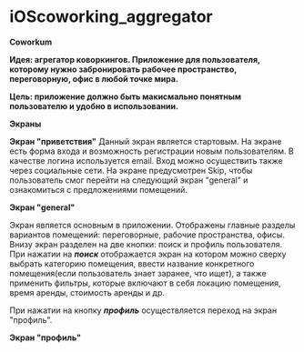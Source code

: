 # iOScoworking_aggregator
**Coworkum**

**Идея: агрегатор коворкингов. Приложение для пользователя, которому нужно забронировать рабочее пространство, переговорную, офис в любой точке мира.**

**Цель: приложение должно быть макисмально понятным пользователю и удобно в использовании.**


**Экраны**

**Экран "приветствия"**
Данный экран является стартовым. На экране есть форма входа и возможность регистрации новым пользователям. В качестве логина используется email. Вход можно осуществить также через социальные сети. На экране предусмотрен Skip, чтобы пользователь смог перейти на следующий экран "general" и ознакомиться с предложениями помещений.

**Экран "general"**

Экран является основным в приложении. Отображены главные разделы вариантов помещений: переговорные, рабочие пространства, офисы. Внизу экран разделен на две кнопки: поиск и профиль пользователя. При нажатии на ***поиск*** отображается экран на котором можно сверху выбрать категорию помещения, ввести название конкретного помещения(если пользователь знает заранее, что ищет), а также применить фильтры, которые включают в себя локацию помещения, время аренды, стоимость аренды и др.

При нажатии на кнопку ***профиль*** осуществляется переход на экран "профиль".

**Экран "профиль"**


